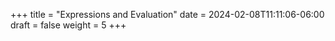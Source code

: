 +++
title = "Expressions and Evaluation"
date = 2024-02-08T11:11:06-06:00
draft = false
weight = 5
+++
